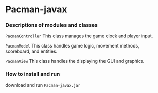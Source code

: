 # Pacman-javax

### Descriptions of modules and classes
`PacmanController` This class manages the game clock and player input.

`PacmanModel` This class handles game logic, movement methods, scoreboard, and entities.

`PacmanView` This class handles the displaying the GUI and graphics.

### How to install and run
download and run `Pacman-javax.jar`

